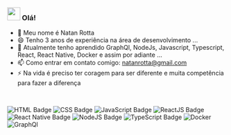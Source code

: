 ### <img src="https://camo.githubusercontent.com/e8e7b06ecf583bc040eb60e44eb5b8e0ecc5421320a92929ce21522dbc34c891/68747470733a2f2f6d656469612e67697068792e636f6d2f6d656469612f6876524a434c467a6361737252346961377a2f67697068792e676966" width="30px" data-canonical-src="https://media.giphy.com/media/hvRJCLFzcasrR4ia7z/giphy.gif" style="max-width:100%;"> Olá! 

- 🔭 Meu nome é Natan Rotta
- 😄 Tenho 3 anos de experiência na área de desenvolvimento ...
- 🌱 Atualmente tenho aprendido GraphQl, NodeJs, Javascript, Typescript, React, React Native, Docker e assim por adiante ...
- 📫 Como entrar em contato comigo: natanrotta@gmail.com
- ⚡ Na vida é preciso ter coragem para ser diferente e muita competência para fazer a diferença

<br />

![HTML Badge](https://img.shields.io/badge/-HTML-orange)
![CSS Badge](https://img.shields.io/badge/-CSS-blue)
![JavaScript Badge](https://img.shields.io/badge/-JavaScript-yellow)
![ReactJS Badge](https://img.shields.io/badge/-ReactJS-blue)
![React Native Badge](https://img.shields.io/badge/-React%20Native-purple)
![NodeJS Badge](https://img.shields.io/badge/-Node.js-green) 
![TypeScript Badge](https://img.shields.io/badge/-TypeScript-blue)
![Docker](https://img.shields.io/badge/Docker-blue)
![GraphQl](https://img.shields.io/badge/GraphQl-purple) 
